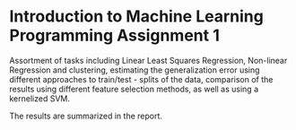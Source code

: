 # Introduction to Machine Learning Programming Assignment 1 

Assortment of tasks including Linear Least Squares Regression, Non-linear Regression and clustering, estimating the generalization error using different approaches to train/test - splits of the data, comparison of the results using different feature selection methods, as well as using a kernelized SVM.

The results are summarized in the report.
